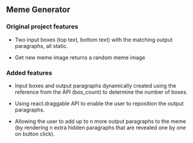 ## Meme Generator 

### Original project features

- Two input boxes (top text, bottom text) with the matching output paragraphs, all static.

- Get new meme image returns a random meme image

### Added features

- Input boxes and output paragraphs dynamically created using the reference from the API (box_count) to determine the number of boxes.

- Using react.draggable API to enable the user to reposition the output paragraphs.

- Allowing the user to add up to n more output paragraphs to the meme (by rendering n extra hidden paragraphs that are revealed one by one on button click).  